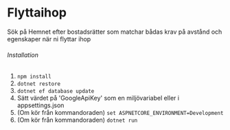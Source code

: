 # Flyttaihop
Sök på Hemnet efter bostadsrätter som matchar bådas krav på avstånd och egenskaper när ni flyttar ihop

###### Installation
1. `npm install`
2. `dotnet restore`
3. `dotnet ef database update`
4. Sätt värdet på 'GoogleApiKey' som en miljövariabel eller i appsettings.json 
5. (Om kör från kommandoraden) `set ASPNETCORE_ENVIRONMENT=Development`
6. (Om kör från kommandoraden) `dotnet run`
